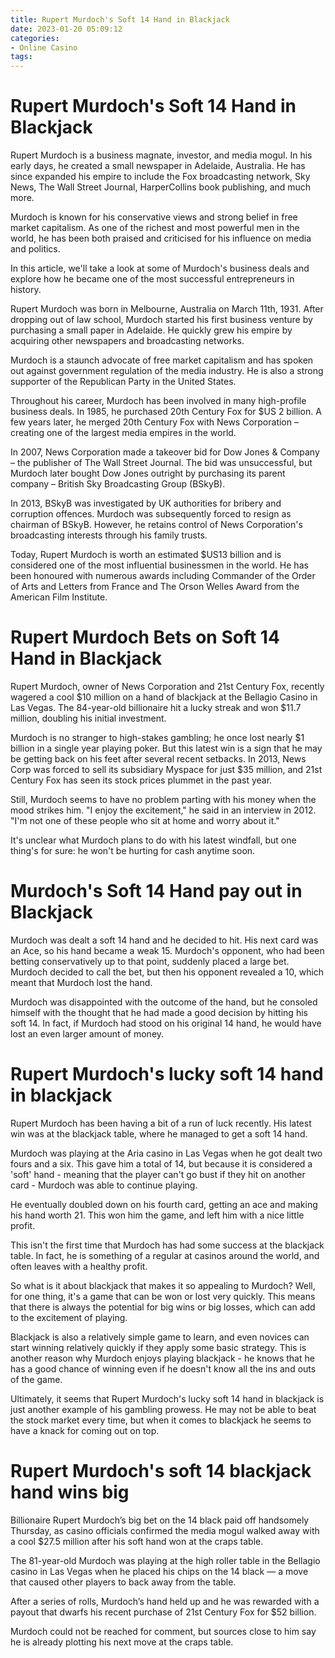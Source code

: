 ```yaml
---
title: Rupert Murdoch's Soft 14 Hand in Blackjack
date: 2023-01-20 05:09:12
categories:
- Online Casino
tags:
---
```



#  Rupert Murdoch's Soft 14 Hand in Blackjack

Rupert Murdoch is a business magnate, investor, and media mogul. In his early days, he created a small newspaper in Adelaide, Australia. He has since expanded his empire to include the Fox broadcasting network, Sky News, The Wall Street Journal, HarperCollins book publishing, and much more.

Murdoch is known for his conservative views and strong belief in free market capitalism. As one of the richest and most powerful men in the world, he has been both praised and criticised for his influence on media and politics.

In this article, we'll take a look at some of Murdoch's business deals and explore how he became one of the most successful entrepreneurs in history.

Rupert Murdoch was born in Melbourne, Australia on March 11th, 1931. After dropping out of law school, Murdoch started his first business venture by purchasing a small paper in Adelaide. He quickly grew his empire by acquiring other newspapers and broadcasting networks.

Murdoch is a staunch advocate of free market capitalism and has spoken out against government regulation of the media industry. He is also a strong supporter of the Republican Party in the United States.

Throughout his career, Murdoch has been involved in many high-profile business deals. In 1985, he purchased 20th Century Fox for $US 2 billion. A few years later, he merged 20th Century Fox with News Corporation – creating one of the largest media empires in the world.

In 2007, News Corporation made a takeover bid for Dow Jones & Company – the publisher of The Wall Street Journal. The bid was unsuccessful, but Murdoch later bought Dow Jones outright by purchasing its parent company – British Sky Broadcasting Group (BSkyB).

In 2013, BSkyB was investigated by UK authorities for bribery and corruption offences. Murdoch was subsequently forced to resign as chairman of BSkyB. However, he retains control of News Corporation's broadcasting interests through his family trusts.

Today, Rupert Murdoch is worth an estimated $US13 billion and is considered one of the most influential businessmen in the world. He has been honoured with numerous awards including Commander of the Order of Arts and Letters from France and The Orson Welles Award from the American Film Institute.

#  Rupert Murdoch Bets on Soft 14 Hand in Blackjack

Rupert Murdoch, owner of News Corporation and 21st Century Fox, recently wagered a cool $10 million on a hand of blackjack at the Bellagio Casino in Las Vegas. The 84-year-old billionaire hit a lucky streak and won $11.7 million, doubling his initial investment.

Murdoch is no stranger to high-stakes gambling; he once lost nearly $1 billion in a single year playing poker. But this latest win is a sign that he may be getting back on his feet after several recent setbacks. In 2013, News Corp was forced to sell its subsidiary Myspace for just $35 million, and 21st Century Fox has seen its stock prices plummet in the past year.

Still, Murdoch seems to have no problem parting with his money when the mood strikes him. "I enjoy the excitement," he said in an interview in 2012. "I'm not one of these people who sit at home and worry about it."

It's unclear what Murdoch plans to do with his latest windfall, but one thing's for sure: he won't be hurting for cash anytime soon.

#  Murdoch's Soft 14 Hand pay out in Blackjack

Murdoch was dealt a soft 14 hand and he decided to hit. His next card was an Ace, so his hand became a weak 15. Murdoch's opponent, who had been betting conservatively up to that point, suddenly placed a large bet. Murdoch decided to call the bet, but then his opponent revealed a 10, which meant that Murdoch lost the hand.

Murdoch was disappointed with the outcome of the hand, but he consoled himself with the thought that he had made a good decision by hitting his soft 14. In fact, if Murdoch had stood on his original 14 hand, he would have lost an even larger amount of money.

#  Rupert Murdoch's lucky soft 14 hand in blackjack

Rupert Murdoch has been having a bit of a run of luck recently. His latest win was at the blackjack table, where he managed to get a soft 14 hand.

Murdoch was playing at the Aria casino in Las Vegas when he got dealt two fours and a six. This gave him a total of 14, but because it is considered a 'soft' hand - meaning that the player can't go bust if they hit on another card - Murdoch was able to continue playing.

He eventually doubled down on his fourth card, getting an ace and making his hand worth 21. This won him the game, and left him with a nice little profit.

This isn't the first time that Murdoch has had some success at the blackjack table. In fact, he is something of a regular at casinos around the world, and often leaves with a healthy profit.

So what is it about blackjack that makes it so appealing to Murdoch? Well, for one thing, it's a game that can be won or lost very quickly. This means that there is always the potential for big wins or big losses, which can add to the excitement of playing.

Blackjack is also a relatively simple game to learn, and even novices can start winning relatively quickly if they apply some basic strategy. This is another reason why Murdoch enjoys playing blackjack - he knows that he has a good chance of winning even if he doesn't know all the ins and outs of the game.

Ultimately, it seems that Rupert Murdoch's lucky soft 14 hand in blackjack is just another example of his gambling prowess. He may not be able to beat the stock market every time, but when it comes to blackjack he seems to have a knack for coming out on top.

#  Rupert Murdoch's soft 14 blackjack hand wins big

Billionaire Rupert Murdoch’s big bet on the 14 black paid off handsomely Thursday, as casino officials confirmed the media mogul walked away with a cool $27.5 million after his soft hand won at the craps table.

The 81-year-old Murdoch was playing at the high roller table in the Bellagio casino in Las Vegas when he placed his chips on the 14 black — a move that caused other players to back away from the table.

After a series of rolls, Murdoch’s hand held up and he was rewarded with a payout that dwarfs his recent purchase of 21st Century Fox for $52 billion.

Murdoch could not be reached for comment, but sources close to him say he is already plotting his next move at the craps table.